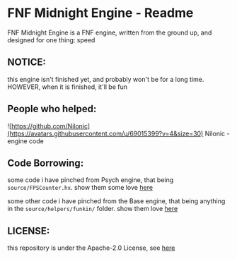 # FNF Midnight Engine - Readme

FNF Midnight Engine is a FNF engine, written from the ground up, and designed for one thing: speed

## NOTICE:
this engine isn't finished yet, and probably won't be for a long time. HOWEVER, when it is finished, it'll be fun <!--for you, not for me-->

<!-- ## Contributing
read [contributing.md](contributing.md) --> <!-- need to write this first -->

## People who helped:
![https://github.com/Nilonic](https://avatars.githubusercontent.com/u/69015399?v=4&size=30) Nilonic - engine code

<!--add yourself here if you've helped with the engine-->

## Code Borrowing:
some code i have pinched from Psych engine, that being `source/FPSCounter.hx`. show them some love [here](https://github.com/ShadowMario/FNF-PsychEngine)

some other code i have pinched from the Base engine, that being anything in the `source/helpers/funkin/` folder. show them love [here](https://github.com/FunkinCrew/Funkin)

<!--
## Cool Mods:
--> <!-- if anyone makes cool mods using this engine, put them here -->

## LICENSE:
this repository is under the Apache-2.0 License, see [here](LICENSE)